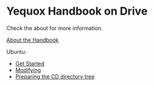 # Yequox Handbook on Drive
Check the about for more information.

[About the Handbook](https://techy-project.github.io/Yequox-Handbook-on-Drive/STEPS/ABOUT_THE_HANDBOOK)

Ubuntu:
  - [Get Started](https://techy-project.github.io/Yequox-Handbook-on-Drive/STEPS/UBUNTU/GET_STARTED)
  - [Modifying](https://techy-project.github.io/Yequox-Handbook-on-Drive/STEPS/UBUNTU/MODIFYING)
  - [Preparing the CD directory tree](https://techy-project.github.io/Yequox-Handbook-on-Drive/STEPS/UBUNTU/PREPARING_TREE)
